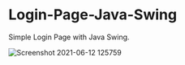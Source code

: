 # Login-Page-Java-Swing
Simple Login Page with Java Swing.


![Screenshot 2021-06-12 125759](https://user-images.githubusercontent.com/62913154/121774261-f1a0d080-cb81-11eb-9c1c-546150d347a2.jpg)
